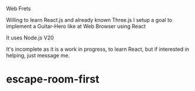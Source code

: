 Web Frets

Willing to learn React.js and already known Three.js I setup a goal to implement a Guitar-Hero like at Web Browser using React

It uses Node.js V20

It's incomplete as it is a work in progress, to learn React, but if interested in helping, just message me.
# escape-room-first
